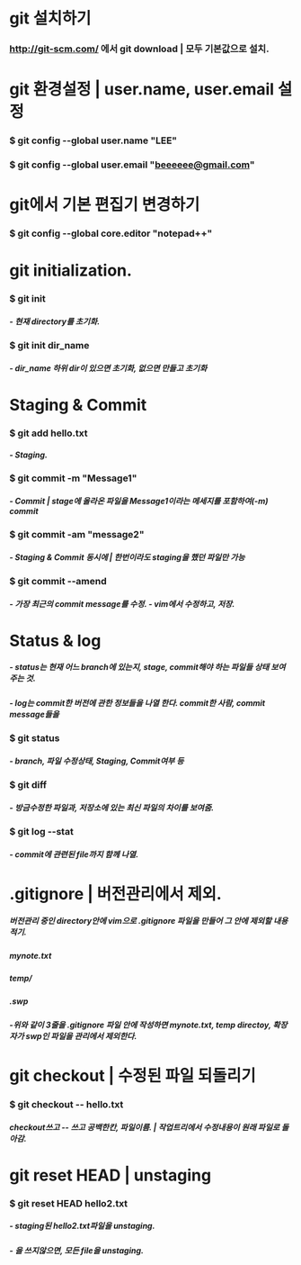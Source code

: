# git 설치하기
### http://git-scm.com/ 에서 git download | 모두 기본값으로 설치.

# git 환경설정            | user.name, user.email 설정
### $ git config --global user.name "LEE"
### $ git config --global user.email "beeeeee@gmail.com"

# git에서 기본 편집기 변경하기
### $ git config --global core.editor "notepad++"

# git initialization.
### $ git init 
##### - 현재 directory를 초기화.
### $ git init dir_name
##### - dir_name 하위 dir이 있으면 초기화, 없으면 만들고 초기화

# Staging & Commit
### $ git add hello.txt
##### - Staging.
### $ git commit -m "Message1"
##### - Commit | stage에 올라온 파일을 Message1이라는 메세지를 포함하여(-m) commit
### $ git commit -am "message2"
##### - Staging & Commit 동시에 | 한번이라도 staging을 했던 파일만 가능
### $ git commit --amend 
##### - 가장 최근의 commit message를 수정. - vim에서 수정하고, 저장.

# Status & log
##### - status는 현재 어느 branch에 있는지, stage, commit해야 하는 파일들 상태 보여주는 것.
##### - log는 commit한 버전에 관한 정보들을 나열 한다. commit한 사람, commit message들을 
### $ git status
##### - branch, 파일 수정상태, Staging, Commit여부 등 
### $ git diff
##### - 방금수정한 파일과, 저장소에 있는 최신 파일의 차이를 보여줌.
### $ git log --stat
##### - commit에 관련된 file까지 함께 나열.

# .gitignore | 버전관리에서 제외.
##### 버전관리 중인 directory안에 vim으로 .gitignore 파일을 만들어 그 안에 제외할 내용적기.
##### mynote.txt
##### temp/
##### .swp
##### -위와 같이 3줄을 .gitignore 파일 안에 작성하면 mynote.txt, temp directoy, 확장자가 swp인 파일을 관리에서 제외한다.

# git checkout | 수정된 파일 되돌리기
### $ git checkout -- hello.txt
##### checkout쓰고 -- 쓰고 공백한칸, 파일이름. | 작업트리에서 수정내용이 원래 파일로 돌아감.

# git reset HEAD <file> | unstaging
### $ git reset HEAD hello2.txt
##### - staging된 hello2.txt파일을 unstaging.
##### - <file>을 쓰지않으면, 모든 file을 unstaging.
  
  
